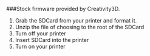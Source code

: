 ###Stock firmware provided by Creativity3D. 

1) Grab the SDCard from your printer and format it.
2) Unzip the file of choosing to the root of the SDCard
3) Turn off your printer
4) Insert SDCard into the printer
5) Turn on your printer
